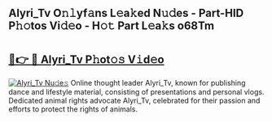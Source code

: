 ## Alyri_Tv O𝚗𝚕yf𝚊ns L𝚎a𝚔ed N𝚞𝚍es - Part-HlD P𝚑𝚘tos Vi𝚍𝚎o - H𝚘𝚝 Part L𝚎a𝚔s o68Tm

# <h2><a href="http://kf4sgu.oniu.top/?m=Alyri_Tv">🔗👉 🔴 Alyri_Tv P𝚑ot𝚘𝚜 V𝚒d𝚎o</a></h2>

[![Alyri_Tv Nu𝚍e𝚜](https://i.imgur.com/0qMVB7G.gif)](http://kf4sgu.oniu.top/?m=Alyri_Tv)
Online thought leader Alyri_Tv, known for publishing dance and lifestyle material, consisting of presentations and personal vlogs. Dedicated animal rights advocate Alyri_Tv, celebrated for their passion and efforts to protect the rights of animals.  
